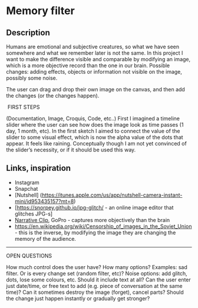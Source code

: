 # Memory filter


## Description

Humans are emotional and subjective creatures, so what we have seen somewhere and what we remember later is not the same. In this project I want to make the difference visible and comparable by modifying an image, which is a more objective record than the one in our brain.
Possible changes: adding effects, objects or information not visible on the image, possibly some noise.

The user can drag and drop their own image on the canvas, and then add the changes (or the changes happen).


 FIRST STEPS

(Documentation, Image, Croquis, Code, etc..)
First I imagined a timeline slider where the user can see how does the image look as time passes (1 day, 1 month, etc). In the first sketch I aimed to connect the value of the slider to some visual effect, which is now the alpha value of the dots that appear. It feels like raining.
Conceptually though I am not yet convinced of the slider’s necessity, or if it should be used this way.


## Links, inspiration

* Instagram
* Snapchat
* [Nutshell] (https://itunes.apple.com/us/app/nutshell-camera-instant-mini/id953435157?mt=8)
* [https://snorpey.github.io/jpg-glitch/ - an online image editor that glitches JPG-s]
* [Narrative Clip](http://getnarrative.com/), GoPro - captures more objectively than the brain
* https://en.wikipedia.org/wiki/Censorship_of_images_in_the_Soviet_Union - this is the inverse, by modifying the image they are changing the memory of the audience.

***

OPEN QUESTIONS

How much control does the user have? How many options? Examples: sad filter. Or is every change set (random filter, etc)?
Noise options: add glitch, dots, lose some colours, etc.
Should it include text at all? Can the user enter just date/time, or free text to add (e.g. piece of conversation at the same time)?
Can it sometimes destroy the image (forget), cancel parts?
Should the change just happen instantly or gradually get stronger?
